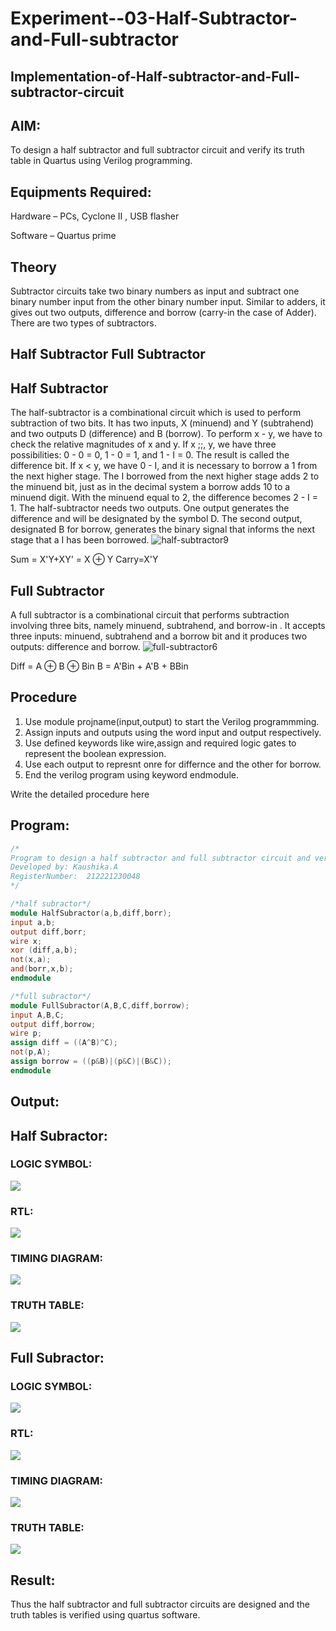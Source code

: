# Experiment--03-Half-Subtractor-and-Full-subtractor
## Implementation-of-Half-subtractor-and-Full-subtractor-circuit
## AIM:
To design a half subtractor and full subtractor circuit and verify its truth table in Quartus using Verilog programming.

## Equipments Required:
Hardware – PCs, Cyclone II , USB flasher

Software – Quartus prime

## Theory
Subtractor circuits take two binary numbers as input and subtract one binary number input from the other binary number input. Similar to adders, it gives out two outputs, difference and borrow (carry-in the case of Adder). There are two types of subtractors.

## Half Subtractor Full Subtractor
## Half Subtractor
The half-subtractor is a combinational circuit which is used to perform subtraction of two bits. It has two inputs, X (minuend) and Y (subtrahend) and two outputs D (difference) and B (borrow). To perform x - y, we have to check the relative magnitudes of x and y. If x ;;, y, we have three possibilities: 0 - 0 = 0, 1 - 0 = 1, and 1 - I = 0. The result is called the difference bit. If x < y, we have 0 - I, and it is necessary to borrow a 1 from the next higher stage. The I borrowed from the next higher stage adds 2 to the minuend bit, just as in the decimal system a borrow adds 10 to a minuend digit. With the minuend equal to 2, the difference becomes 2 - I = 1. The half-subtractor needs two outputs. One output generates the difference and will be designated by the symbol D. The second output, designated B for borrow, generates the binary signal that informs the next stage that a I has been borrowed.
![half-subtractor9](https://user-images.githubusercontent.com/36288975/166112538-58c3bc7c-ee5d-4e6a-ac8d-8e8328efe27a.png)


Sum = X'Y+XY' = X ⊕ Y
Carry=X'Y

## Full Subtractor
A full subtractor is a combinational circuit that performs subtraction involving three bits, namely minuend, subtrahend, and borrow-in . It accepts three inputs: minuend, subtrahend and a borrow bit and it produces two outputs: difference and borrow. 
![full-subtractor6](https://user-images.githubusercontent.com/36288975/166112541-24c68359-3de8-4674-ae22-8272ffc385ed.png)


Diff = A ⊕ B ⊕ Bin B = A'Bin + A'B + BBin

## Procedure
1. Use module projname(input,output) to start the Verilog programmming.
2. Assign inputs and outputs using the word input and output respectively.
3. Use defined keywords like wire,assign and required logic gates to represent the boolean expression.
4. Use each output to represnt onre for differnce and the other for borrow.
5. End the verilog program using keyword endmodule.


Write the detailed procedure here 


## Program:
```verilog
/*
Program to design a half subtractor and full subtractor circuit and verify its truth table in quartus using Verilog programming.
Developed by: Kaushika.A
RegisterNumber:  212221230048
*/

/*half subractor*/
module HalfSubractor(a,b,diff,borr);
input a,b;
output diff,borr;
wire x;
xor (diff,a,b);
not(x,a);
and(borr,x,b);
endmodule

/*full subractor*/
module FullSubractor(A,B,C,diff,borrow);
input A,B,C;
output diff,borrow;
wire p;
assign diff = ((A^B)^C);
not(p,A);
assign borrow = ((p&B)|(p&C)|(B&C));
endmodule
```
## Output:
## Half Subractor:
### LOGIC SYMBOL:
![](1a.png)
### RTL:
![](1b.PNG)
### TIMING DIAGRAM:
![](1c.PNG)
### TRUTH TABLE:
![](1d.png)

## Full Subractor:
### LOGIC SYMBOL:
![](2a.png)
### RTL:
![](2b.PNG)
### TIMING DIAGRAM:
![](2c.PNG)
### TRUTH TABLE:
![](2d.png)

## Result:
Thus the half subtractor and full subtractor circuits are designed and the truth tables is verified using quartus software.
